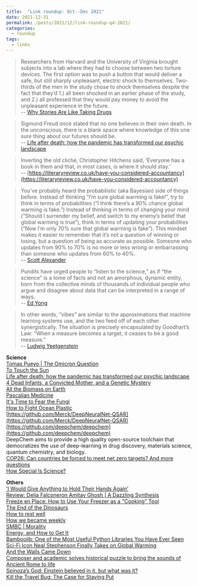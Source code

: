 ```yaml
---
title:  "Link roundup: Oct--Dec 2021"
date: 2021-12-31
permalink: /posts/2021/12/link-roundup-q4-2021/
categories: 
  - roundup
tags:
  - links
---
```

   
>Researchers from Harvard and the University of Virginia brought subjects into a lab where they had to choose between two torture devices. The first option was to push a button that would deliver a safe, but still sharply unpleasant, electric shock to themselves. Two-thirds of the men in the study chose to shock themselves despite the fact that they’d 1.) all been shocked in an earlier phase of the study, and 2.) all professed that they would pay money to avoid the unpleasant experience in the future.<br>
-- [Why Stories Are Like Taking Drugs ](https://lithub.com/why-stories-are-like-taking-drugs/)
  
>Sigmund Freud once stated that no one believes in their own death. In the unconscious, there is a blank space where knowledge of this one sure thing about our futures should be.<br>
-- [Life after death: how the pandemic has transformed our psychic landscape](https://www.theguardian.com/society/2021/dec/07/life-after-death-pandemic-transformed-psychic-landscape-jacqueline-rose) 
  
>Inverting the old cliché, Christopher Hitchens said, ‘Everyone has a book in them and that, in most cases, is where it should stay.’<br>
-- [https://literaryreview.co.uk/have-you-considered-accountancy](https://literaryreview.co.uk/have-you-considered-accountancy)
  
>You’ve probably heard the probabilistic (aka Bayesian) side of things before. Instead of thinking “I’m sure global warming is fake!”, try to think in terms of probabilities (“I think there’s a 90% chance global warming is fake.”) Instead of thinking in terms of changing your mind (“Should I surrender my belief, and switch to my enemy’s belief that global warming is true”), think in terms of updating your probabilities (“Now I’m only 70% sure that global warming is fake”). This mindset makes it easier to remember that it’s not a question of winning or losing, but a question of being as accurate as possible. Someone who updates from 90% to 70% is no more or less wrong or embarrassing than someone who updates from 60% to 40%.<br>
-- [Scott Alexander](https://astralcodexten.substack.com/p/book-review-the-scout-mindset?token=eyJ1c2VyX2lkIjo1OTA1MjkxLCJwb3N0X2lkIjo0MTE2MzAwOSwiXyI6Ik5XV0dEIiwiaWF0IjoxNjMyOTE0NjQ1LCJleHAiOjE2MzI5MTgyNDUsImlzcyI6InB1Yi04OTEyMCIsInN1YiI6InBvc3QtcmVhY3Rpb24ifQ.yfJQGoOp2PSraFHRbL3VegBEdGUQWmkay-OnhpMi928)
  
>Pundits have urged people to “listen to the science,” as if “the science” is a tome of facts and not an amorphous, dynamic entity, born from the collective minds of thousands of individual people who argue and disagree about data that can be interpreted in a range of ways.<br>
-- [Ed Yong](https://www.theatlantic.com/science/archive/2021/10/how-pandemic-changed-science-writing/620271/)
  
>In other words, “vibes” are similar to the approximations that machine learning systems use, and the two feed off of each other synergistically. The situation is precisely encapsulated by Goodhart’s Law: “When a measure becomes a target, it ceases to be a good measure.”<br>
-- [Ludwig Yeetgenstein](https://reallifemag.com/nameless-feeling)
    
**Science**   
[Tomas Pueyo \| The Omicron Question](https://unchartedterritories.tomaspueyo.com/p/the-omicron-question?token=eyJ1c2VyX2lkIjo1OTA1MjkxLCJwb3N0X2lkIjo0NTQ1MDQ2MiwiXyI6Ik5XV0dEIiwiaWF0IjoxNjM5NDc5OTEzLCJleHAiOjE2Mzk0ODM1MTMsImlzcyI6InB1Yi0zNDc1MzMiLCJzdWIiOiJwb3N0LXJlYWN0aW9uIn0.VgqTEfJDsd6vc_kB8KB3NcAXXdfFPxDEPwKUHtGfuNk)  
[To Touch the Sun](https://physics.aps.org/articles/v14/178)  
[Life after death: how the pandemic has transformed our psychic landscape](https://www.theguardian.com/society/2021/dec/07/life-after-death-pandemic-transformed-psychic-landscape-jacqueline-rose)  
[4 Dead Infants, a Convicted Mother, and a Genetic Mystery](https://www.wired.com/story/kathleen-folbigg-sudden-infant-death-mystery/)  
[All the Biomass on Earth](https://nautil.us/issue/108/change/all-the-biomass-on-earth)  
[Pascalian Medicine](https://astralcodexten.substack.com/p/pascalian-medicine?token=eyJ1c2VyX2lkIjo1OTA1MjkxLCJwb3N0X2lkIjo0NDM3NTMyNCwiXyI6Ik5XV0dEIiwiaWF0IjoxNjM3ODQxNDA4LCJleHAiOjE2Mzc4NDUwMDgsImlzcyI6InB1Yi04OTEyMCIsInN1YiI6InBvc3QtcmVhY3Rpb24ifQ.fFRl73_9f6N6nAXsyV0Ix8EtvQhnnl6bh-quJDVm4G4)  
[It's Time to Fear the Fungi](https://www.wired.com/story/fungi-climate-change-medicine-health/)  
[How to Fight Ocean Plastic](https://unchartedterritories.tomaspueyo.com/p/ocean-plastic?token=eyJ1c2VyX2lkIjo1OTA1MjkxLCJwb3N0X2lkIjo0MzI3OTI1NCwiXyI6Ik5XV0dEIiwiaWF0IjoxNjM1NzgzOTY4LCJleHAiOjE2MzU3ODc1NjgsImlzcyI6InB1Yi0zNDc1MzMiLCJzdWIiOiJwb3N0LXJlYWN0aW9uIn0.AF_NWYk9YhjH-SiDDK5S_dtVb8pRI3SJMqXR2L_Q7uo&utm_source=pocket_mylist)  
[https://github.com/Merck/DeepNeuralNet-QSAR](https://github.com/Merck/DeepNeuralNet-QSAR)  
[https://github.com/deepchem/deepchem](https://github.com/deepchem/deepchem)  
DeepChem aims to provide a high quality open-source toolchain that democratizes the use of deep-learning in drug discovery, materials science, quantum chemistry, and biology.  
[COP26: Can countries be forced to meet net zero targets? And more questions](https://www.bbc.com/news/science-environment-58925049)  
[How Special Is Science?](https://themarginaliareview.com/how-special-is-science/)   
  
**Others**  
[‘I Would Give Anything to Hold Their Hands Again’](https://www.nytimes.com/2021/12/10/style/moderrn-love-haiti-earthquake-hold-their-hands-again.html)  
[Review: Delia Falconeron Amitav Ghosh \| A Dazzling Synthesis](https://sydneyreviewofbooks.com/review/ghosh-nutmegs-curse/)  
[Freeze en Place: How to Use Your Freezer as a "Cooking" Tool](https://www.seriouseats.com/freezer-as-cooking-tool-5212337)  
[The End of the Dinosaurs](https://existentialcomics.com/comic/423)  
[How to rest well](https://psyche.co/guides/how-to-rest-well-and-enjoy-a-more-creative-sustainable-life)  
[How we became weekly](https://aeon.co/essays/how-we-came-to-depend-on-the-week-despite-its-artificiality)  
[SMBC \| Morality](https://www.smbc-comics.com/comic/morality)  
[Energy, and How to Get It](https://www.newyorker.com/magazine/2021/11/08/energy-and-how-to-get-it)  
[Bamboolib: One of the Most Useful Python Libraries You Have Ever Seen](https://towardsdatascience.com/bamboolib-one-of-the-most-useful-python-libraries-you-have-ever-seen-6ce331685bb7)  
[Sci-Fi Icon Neal Stephenson Finally Takes on Global Warming](https://www.wired.com/story/sci-fi-icon-neal-stephenson-global-warming/)   
[And the Walls Came Down](https://themillions.com/2021/10/and-the-walls-came-down.html)  
[Composer and academic solves historical puzzle to bring the sounds of Ancient Rome to life](https://www.sundaypost.com/fp/composer-and-academic-solves-historical-puzzle-to-bring-the-sounds-of-ancient-rome-to-life/)  
[Spinoza’s God: Einstein believed in it, but what was it?](https://www.prospectmagazine.co.uk/philosophy/spinozas-religion-clare-carlisle-god-einstein-philosophy-religion-review)  
[Kill the Travel Bug: The Case for Staying Put](https://thewalrus.ca/lucy-ellmann-air-travel/)  
  
<!-- 
**Papers**  
[Production of Rainbow Colorants by Metabolically Engineered _Escherichia coli_](https://onlinelibrary.wiley.com/doi/10.1002/advs.202100743)  
  
   
[How to Automate Work Using Python](https://www.freecodecamp.org/news/how-to-automate-things-using-python)  
  
>Have you ever thought of the perfect quip or comeback after it didn’t matter—a minute, hour, or day after your conversation has ended?  
Well, there’s a name for that phenomenon. It’s called l’esprit de l’escalier, or the spirit of the staircase, and refers to the perfect retort that arises at the wrong time.  
-- [The Secret to Being Witty, Revealed](https://getpocket.com/explore/item/the-secret-to-being-witty-revealed)   
-->
